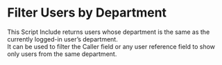 # Filter Users by Department


This Script Include returns users whose department is the same as the currently logged-in user’s department.  
It can be used to filter the Caller field or any user reference field to show only users from the same department.
